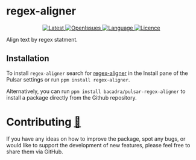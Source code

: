 # regex-aligner

<p align="center">
  <a href="https://github.com/bacadra/pulsar-regex-aligner/tags">
  <img src="https://img.shields.io/github/v/tag/bacadra/pulsar-regex-aligner?style=for-the-badge&label=Latest&color=blue" alt="Latest">
  </a>
  <a href="https://github.com/bacadra/pulsar-regex-aligner/issues">
  <img src="https://img.shields.io/github/issues-raw/bacadra/pulsar-regex-aligner?style=for-the-badge&color=blue" alt="OpenIssues">
  </a>
  <a href="https://github.com/bacadra/pulsar-regex-aligner/blob/master/package.json">
  <img src="https://img.shields.io/github/languages/top/bacadra/pulsar-regex-aligner?style=for-the-badge&color=blue" alt="Language">
  </a>
  <a href="https://github.com/bacadra/pulsar-regex-aligner/blob/master/LICENSE">
  <img src="https://img.shields.io/github/license/bacadra/pulsar-regex-aligner?style=for-the-badge&color=blue" alt="Licence">
  </a>
</p>

Align text by regex statment.

## Installation

To install `regex-aligner` search for [regex-aligner](https://web.pulsar-edit.dev/packages/regex-aligner) in the Install pane of the Pulsar settings or run `ppm install regex-aligner`.

Alternatively, you can run `ppm install bacadra/pulsar-regex-aligner` to install a package directly from the Github repository.

# Contributing [🍺](https://www.buymeacoffee.com/asiloisad)

If you have any ideas on how to improve the package, spot any bugs, or would like to support the development of new features, please feel free to share them via GitHub.
